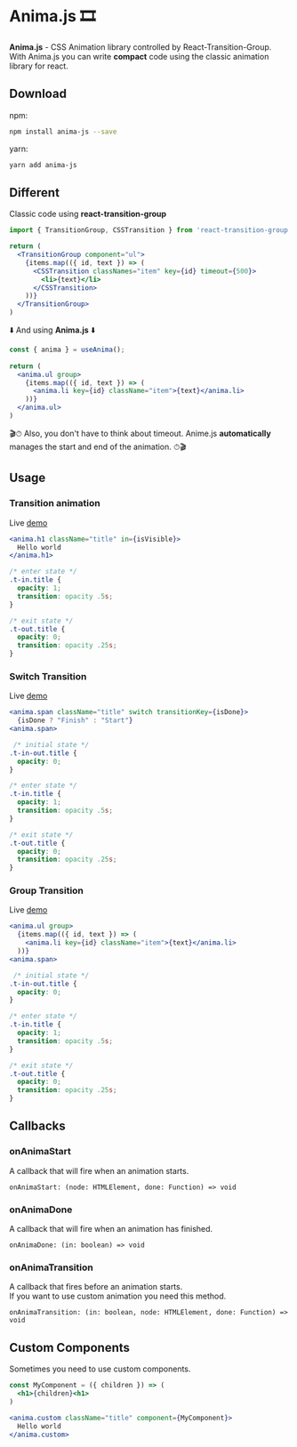 # Anima.js 🎞

**Anima.js** - CSS Animation library controlled by React-Transition-Group.<br />
With Anima.js you can write **compact** code using the classic animation library for react.

## Download

npm:
```bash
npm install anima-js --save
```
yarn:
```bash
yarn add anima-js
```

## Different

Classic code using **react-transition-group**

```jsx 
import { TransitionGroup, CSSTransition } from 'react-transition-group'

return (
  <TransitionGroup component="ul">
    {items.map(({ id, text }) => (
      <CSSTransition classNames="item" key={id} timeout={500}>
        <li>{text}</li>
      </CSSTransition>
    ))}
  </TransitionGroup>
)

```
⬇️ And using **Anima.js** ⬇️

```jsx
const { anima } = useAnima();
  
return (
  <anima.ul group>
    {items.map(({ id, text }) => (
      <anima.li key={id} className="item">{text}</anima.li>
    ))}
  </anima.ul>
)
```

🎬⏱ Also, you don't have to think about timeout. Anime.js **automatically** manages the start and end of the animation. ⏱🎬

## Usage

### Transition animation
Live [demo](https://codesandbox.io/s/anima-js-transition-animation-hhhnf2)
```jsx
<anima.h1 className="title" in={isVisible}>
  Hello world
</anima.h1>
```
```css
/* enter state */
.t-in.title {
  opacity: 1;
  transition: opacity .5s;
}

/* exit state */
.t-out.title {
  opacity: 0;
  transition: opacity .25s;
}
```

### Switch Transition

Live [demo](https://codesandbox.io/s/anima-js-transition-switch-hqcmfb)

```jsx
<anima.span className="title" switch transitionKey={isDone}>
  {isDone ? "Finish" : "Start"}
<anima.span>
```
```css
 /* initial state */
.t-in-out.title {
  opacity: 0;
}

/* enter state */
.t-in.title {
  opacity: 1;
  transition: opacity .5s;
}

/* exit state */
.t-out.title {
  opacity: 0;
  transition: opacity .25s;
}
```

### Group Transition

Live [demo](https://codesandbox.io/s/anima-js-transition-group-memsdx)

```jsx
<anima.ul group>
  {items.map(({ id, text }) => (
    <anima.li key={id} className="item">{text}</anima.li>
  ))}
<anima.span>
```
```css
 /* initial state */
.t-in-out.title {
  opacity: 0;
}

/* enter state */
.t-in.title {
  opacity: 1;
  transition: opacity .5s;
}

/* exit state */
.t-out.title {
  opacity: 0;
  transition: opacity .25s;
}
```

## Callbacks

### onAnimaStart

A callback that will fire when an animation starts.

```tsx
onAnimaStart: (node: HTMLElement, done: Function) => void
```

### onAnimaDone

A callback that will fire when an animation has finished.

```tsx
onAnimaDone: (in: boolean) => void
```

### onAnimaTransition

A callback that fires before an animation starts.<br />
If you want to use custom animation you need this method.

```tsx
onAnimaTransition: (in: boolean, node: HTMLElement, done: Function) => void
```

## Custom Components

Sometimes you need to use custom components.

```jsx
const MyComponent = ({ children }) => (
  <h1>{children}<h1>
)

<anima.custom className="title" component={MyComponent}>
  Hello world
</anima.custom>
```
